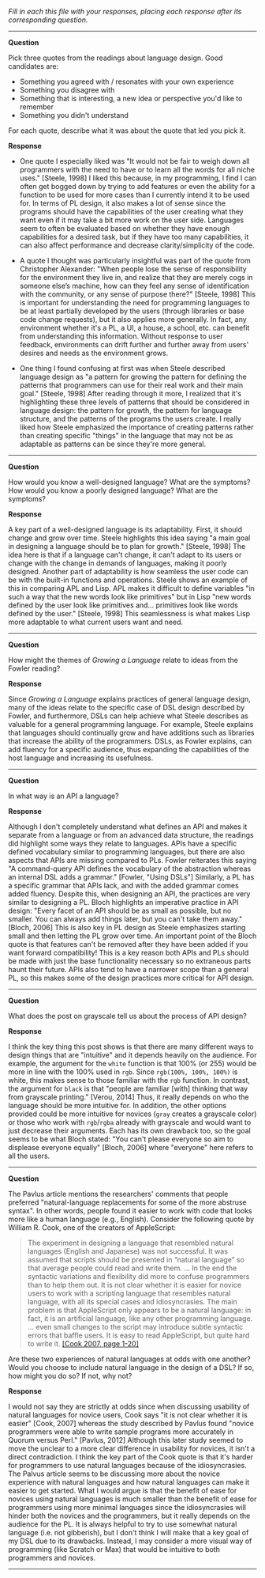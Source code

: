 _Fill in each this file with your responses, placing each response after its
corresponding question._

---

**Question**

Pick three quotes from the readings about language design. Good candidates
are:

- Something you agreed with / resonates with your own experience
- Something you disagree with
- Something that is interesting, a new idea or perspective you'd like to remember
- Something you didn't understand

For each quote, describe what it was about the quote that led you pick it.

**Response**

- One quote I especially liked was "It would not be fair to weigh down all
programmers with the need to have or to learn all the words for all niche uses."
[Steele, 1998]
I liked this because, in my programming, I find I can often get bogged down by
trying to add features or even the ability for a function to be used for more
cases than I currently intend it to be used for.
In terms of PL design, it also makes a lot of sense since the programs should
have the capabilities of the user creating what they want even if it may take
a bit more work on the user side.
Languages seem to often be evaluated based on whether they have enough
capabilities for a desired task, but if they have too many capabilities, it can
also affect performance and decrease clarity/simplicity of the code.

- A quote I thought was particularly insightful was part of the quote from
Christopher Alexander: "When people lose the sense of responsibility for the
environment they live in, and realize that they are merely cogs in someone
else’s machine, how can they feel any sense of identification with the
community, or any sense of purpose there?" [Steele, 1998]
This is important for understanding the need for programming languages to be at
least partially developed by the users (through libraries or base code change
requests), but it also applies more generally.
In fact, any environment whether it's a PL, a UI, a house, a school, etc. can
benefit from understanding this information.
Without response to user feedback, environments can drift further and further
away from users' desires and needs as the environment grows.

- One thing I found confusing at first was when Steele described language design
as "a pattern for growing the pattern for defining the patterns that programmers
can use for their real work and their main goal." [Steele, 1998]
After reading through it more, I realized that it's highlighting these three
levels of patterns that should be considered in language design: the pattern for
growth, the pattern for language structure, and the patterns of the programs
the users create.
I really liked how Steele emphasized the importance of creating patterns rather
than creating specific "things" in the language that may not be as adaptable as
patterns can be since they're more general.

---

**Question**

How would you know a well-designed language? What are the symptoms? How would
you know a poorly designed language? What are the symptoms?

**Response**

A key part of a well-designed language is its adaptability.
First, it should change and grow over time.
Steele highlights this idea saying "a main goal in designing a language should
be to plan for growth." [Steele, 1998]
The idea here is that if a language can't change, it can't adapt to its users
or change with the change in demands of languages, making it poorly designed.
Another part of adaptability is how seamless the user code can be with the
built-in functions and operations.
Steele shows an example of this in comparing APL and Lisp.
APL makes it difficult to define variables "in such a way that
the new words look like primitives" but in Lisp "new words defined by the user
look like primitives and... primitives look like words defined by the user."
[Steele, 1998]
This seamlessness is what makes Lisp more adaptable to what
current users want and need.

---

**Question**

How might the themes of _Growing a Language_ relate to ideas from the Fowler reading?

**Response**

Since _Growing a Language_ explains practices of general language design, many
of the ideas relate to the specific case of DSL design described by Fowler,
and furthermore, DSLs can help achieve what Steele describes as valuable for a
general programming language.
For example, Steele explains that languages should continually grow and have
additions such as libraries that increase the ability of the programmers.
DSLs, as Fowler explains, can add fluency for a specific audience, thus
expanding the capabilities of the host language and increasing its usefulness.

---

**Question**

In what way is an API a language?

**Response**

Although I don't completely understand what defines an API and makes it separate
from a language or from an advanced data structure, the readings did highlight
some ways they relate to languages.
APIs have a specific defined vocabulary similar to programming languages, but
there are also aspects that APIs are missing compared to PLs.
Fowler reiterates this saying "A command-query API defines the vocabulary of the
abstraction whereas an internal DSL adds a grammar." [Fowler, "Using DSLs"]
Similarly, a PL has a specific grammar that APIs lack, and with the added
grammar comes added fluency.
Despite this, when designing an API, the practices are very similar to designing
a PL.
Bloch highlights an imperative practice in API design: "Every facet of an API
should be as small as possible, but no smaller.
You can always add things later, but you can't take them away." [Bloch, 2006]
This is also key in PL design as Steele emphasizes starting small and then
letting the PL grow over time.
An important point of the Bloch quote is that features can't be removed after
they have been added if you want forward compatibility!
This is a key reason both APIs and PLs should be made with just the base
functionality necessary so no extraneous parts haunt their future.
APIs also tend to have a narrower scope than a general PL, so this makes some of
the design practices more critical for API design.

---

**Question**

What does the post on grayscale tell us about the process of API design?

**Response**

I think the key thing this post shows is that there are many different ways
to design things that are "intuitive" and it depends heavily on the audience.
For example, the argument for the `white` function is that 100% (or 255) would
be more in line with the 100% used in `rgb`.
Since `rgb(100%, 100%, 100%)` is white, this makes sense to those familiar with
the `rgb` function.
In contrast, the argument for `black` is that "people are familiar [with]
thinking that way from grayscale printing." [Verou, 2014]
Thus, it really depends on who the language should be more intuitive for.
In addition, the other options provided could be more intuitive for novices
(`gray` creates a grayscale color) or those who work with `rgb`/`rgba` already
with grayscale and would want to just decrease their arguments.
Each has its own drawback too, so the goal seems to be what Bloch stated:
"You can't please everyone so aim to displease everyone equally" [Bloch, 2006]
where "everyone" here refers to all the users.

---

**Question**

The Pavlus article mentions the researchers' comments that people preferred
"natural-language replacements for some of the more abstruse syntax". In other
words, people found it easier to work with code that looks more like a human language (e.g.,
English). Consider the following quote by William R. Cook, one of the creators
of AppleScript:

> The experiment in designing a language that resembled natural languages (English
> and Japanese) was not successful. It was assumed that scripts should be
> presented in “natural language” so that average people could read and write
> them. … In the end the syntactic variations and flexibility did more to confuse
> programmers than to help them out. It is not clear whether it is easier for
> novice users to work with a scripting language that resembles natural language,
> with all its special cases and idiosyncrasies. The main problem is that
> AppleScript only appears to be a natural language: in fact, it is an artificial
> language, like any other programming language. … even small changes to the
> script may introduce subtle syntactic errors that baffle users. It is easy to
> read AppleScript, but quite hard to write it.
> [[Cook 2007, page 1-20]](https://dl.acm.org/citation.cfm?doid=1238844.1238845)

Are these two experiences of natural languages at odds with one another? Would
you choose to include natural language in the design of a DSL? If so, how might
you do so? If not, why not?

**Response**

I would not say they are strictly at odds since when discussing usability of
natural languages for novice users, Cook says "it is not clear whether it is
easier" [Cook, 2007] whereas the study described by Pavlus found "novice
programmers were able to write sample programs more accurately in Quorum versus
Perl." [Pavlus, 2012]
Although this later study seemed to move the unclear to a more clear difference
in usability for novices, it isn't a direct contradiction.
I think the key part of the Cook quote is that it's harder for programmers to
use natural languages because of the idiosyncrasies.
The Palvus article seems to be discussing more about the novice experience with
natural languages and how natural languages can make it easier to get started.
What I would argue is that the benefit of ease for novices using natural
languages is much smaller than the benefit of ease for programmers using more
minimal languages since the idiosyncrasies will hinder both the novices and the
programmers, but it really depends on the audience for the PL.
It is always helpful to try to use somewhat natural language (i.e. not
gibberish), but I don't think I will make that a key goal of my DSL due to its
drawbacks.
Instead, I may consider a more visual way of programming (like Scratch or Max)
that would be intuitive to both programmers and novices.

---
